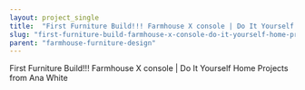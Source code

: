 ```yaml
---
layout: project_single
title:  "First Furniture Build!!! Farmhouse X console | Do It Yourself Home Projects from Ana White"
slug: "first-furniture-build-farmhouse-x-console-do-it-yourself-home-projects-from-ana-white"
parent: "farmhouse-furniture-design"
---
```

First Furniture Build!!! Farmhouse X console | Do It Yourself Home Projects from Ana White